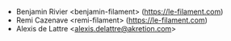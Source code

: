 - Benjamin Rivier \<benjamin-filament\> (<https://le-filament.com>)
- Remi Cazenave \<remi-filament\> (<https://le-filament.com>)
- Alexis de Lattre \<<alexis.delattre@akretion.com>\>
